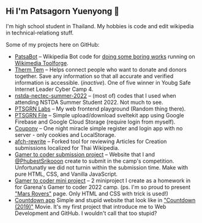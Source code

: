 ## Hi I'm Patsagorn Yuenyong 👋
I'm high school student in Thailand. My hobbies is code and edit wikipedia in technical-relationg stuff.

Some of my projects here on GitHub:
- [PatsaBot](https://github.com/ptsgrn/patsabot) – Wikipedia Bot code for [doing some boring works](https://th.wikipedia.org/wiki/%E0%B8%9C%E0%B8%B9%E0%B9%89%E0%B9%83%E0%B8%8A%E0%B9%89:PatsaBot/shutoff) running on [Wikimedia Toolforge](https://toolforge.org/).
- [Therm Tem](https://www.thermtem.org/) – Helps connect people who want to donate and donors together. Save any information so that all accurate and verified information is accessible. (*inactive*). One of five winner in Youbg Safe Internet Leader Cyber Camp 4.
- [nstda-nectec-summer-2022](./nstda-nectec-summer-2022) – (most of) codes that I used when attending NSTDA Summer Student 2022. Not much to see.
- [PTSGRN Labs](https://labs.ptsgrn.dev/) – My web frontend playground (Random thing there).
- [PTSGRN File](https://github.com/ptsgrn/file) – Simple upload/download sveltekit app using Google Firebase and Google Cloud Storage (require login from myself).
- [Coupony](https://github.com/ptsgrn/coupon-collect) – One night miracle simple register and login app with no server - only cookies and LocalStorage.
- [afch-rewrite](https://github.com/ptsgrn/afch-rewrite) – Forked tool for reviewing Articles for Creation submissions localized for Thai Wikipedia.
- [Gamer to coder submission project](https://github.com/ptsgrn/gamertocoder-project) – Website that I and [@PhubestSrikooon](https://github.com/PhubestSrikooon) create to submit in the camp's competition. Unfortunatly we did not turnin within the submission time. Make with pure HTML, CSS, and Vanilla JavaScript.
- [Gamer to coder mini project](https://content.ptsgrn.dev/garena-gtc/) – 2 miniproject I create as a homework in for Garena's Gamer to coder 2022 camp. (ps. I'm so proud to present ["Mars Rovers"](https://content.ptsgrn.dev/garena-gtc/mars/) page. Only HTML and CSS with trick is used!)
- [Countdown app](https://github.com/ptsgrn/countdown) Simple and stupid website that look like in ["Countdown (2019)"](https://www.imdb.com/title/tt10039344/) Movie. It's my first project that introduce me to Web Development and GitHub. I wouldn't call that too stupid?